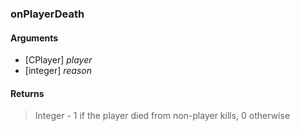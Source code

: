 ### onPlayerDeath

#### Arguments

- [CPlayer] *player*
- [integer] *reason*

#### Returns

> Integer - 1 if the player died from non-player kills, 0 otherwise

